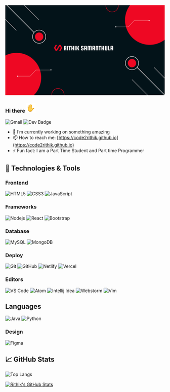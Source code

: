 <img alt="banner" src="https://raw.githubusercontent.com/Code2Rithik/Code2Rithik/master/my_youtube_banner.png">

### Hi there <img alt="wave" src="https://raw.githubusercontent.com/Code2Rithik/Code2Rithik/master/wave-animated.gif" width="30px">

![Gmail](https://img.shields.io/badge/-rithikdeveloper754@gmail.com-EA4335?logo=gmail&logoColor=white&style=for-the-badge&link=mailto:rithikdeveloper754@gmail.com)
![Dev Badge](https://img.shields.io/badge/-DEV-000?&style=for-the-badge)

- 🔭 I’m currently working on something amazing
- 📫 How to reach me: [https://code2rithik.github.io](https://code2rithik.github.io)
- ⚡ Fun fact: I am a Part Time Student and Part time Programmer

## 🔧 Technologies & Tools

### Frontend

![HTML5](https://img.shields.io/badge/-Html5-E34F26?logo=html5&logoColor=white&style=for-the-badge)
![CSS3](https://img.shields.io/badge/-Css3-1572B6?logo=css3&logoColor=white&style=for-the-badge)
![JavaScript](https://img.shields.io/badge/-Javascript-F7DF1E?logo=javascript&logoColor=black&style=for-the-badge)

### Frameworks

![Nodejs](https://img.shields.io/badge/-Nodejs-339933?style=for-the-badge&logo=Node.js)
![React](https://img.shields.io/badge/-React-61DAFB?logo=react&logoColor=black&style=for-the-badge)
![Bootstrap](https://img.shields.io/badge/-Bootstrap-7952B3?logo=bootstrap&logoColor=white&style=for-the-badge)

### Database

![MySQL](https://img.shields.io/badge/-mysql-4479A1?logo=mysql&logoColor=white&style=for-the-badge)
![MongoDB](https://img.shields.io/badge/-mongodb-47A248?logo=mongodb&logoColor=white&style=for-the-badge)

### Deploy

![Git](https://img.shields.io/badge/-git-F05032?logo=git&logoColor=white&style=for-the-badge)
![GitHub](https://img.shields.io/badge/-github-181717?logo=github&logoColor=white&style=for-the-badge)
![Netlify](https://img.shields.io/badge/-netlify-00C7B7?logo=netlify&logoColor=white&style=for-the-badge)
![Vercel](https://img.shields.io/badge/-vercel-000?logo=vercel&logoColor=white&style=for-the-badge)

### Editors

![VS Code](https://img.shields.io/badge/-vscode-007ACC?logo=Visual%20Studio%20Code&logoColor=white&style=for-the-badge)
![Atom](https://img.shields.io/badge/-atom-66595C?logo=Atom&logoColor=white&style=for-the-badge)
![Intellij Idea](https://img.shields.io/badge/-intellij%20idea-000000?logo=IntelliJ%20Idea&logoColor=white&style=for-the-badge)
![Webstorm](https://img.shields.io/badge/-webstorm-000000?logo=webstorm&logoColor=white&style=for-the-badge)
![Vim](https://img.shields.io/badge/-vim-019733?logo=vim&logoColor=white&style=for-the-badge)


## Languages

![Java](https://img.shields.io/badge/-java-007396?logo=java&logoColor=white&style=for-the-badge)
![Python](https://img.shields.io/badge/-python-3776AB?logo=python&logoColor=white&style=for-the-badge)

### Design

![Figma](https://img.shields.io/badge/-figma-F24E1E?logo=figma&logoColor=white&style=for-the-badge)

## &#x1f4c8; GitHub Stats

![Top Langs](https://github-readme-stats.vercel.app/api/top-langs/?username=code2rithik&layout=compact&&theme="alogolia")

<a href="https://github.com/Code2Rithik">
  <img align="center" src="https://github-readme-stats.vercel.app/api?username=code2rithik&layout=compact&show_icons=true&line_height=27&count_private=true&&theme=algolia" alt="Rithik's GitHub Stats" />
</a>
